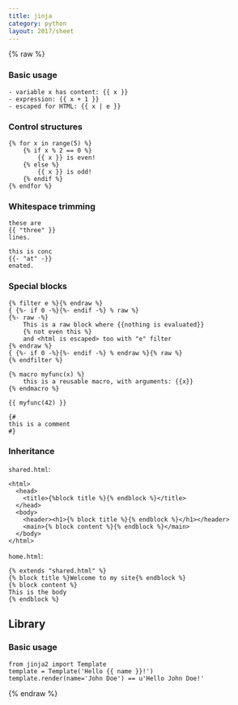 ```yaml
---
title: jinja
category: python
layout: 2017/sheet
---
```


{% raw %}
### Basic usage

```
- variable x has content: {{ x }}
- expression: {{ x + 1 }}
- escaped for HTML: {{ x | e }}
```

### Control structures
```
{% for x in range(5) %}
    {% if x % 2 == 0 %}
        {{ x }} is even!
    {% else %}
        {{ x }} is odd!
    {% endif %}
{% endfor %}
```

### Whitespace trimming

```
these are
{{ "three" }}
lines.

this is conc
{{- "at" -}}
enated.
```

### Special blocks
```
{% filter e %}{% endraw %}
{ {%- if 0 -%}{%- endif -%} % raw %}
{%- raw -%}
    This is a raw block where {{nothing is evaluated}}
    {% not even this %}
    and <html is escaped> too with "e" filter
{% endraw %}
{ {%- if 0 -%}{%- endif -%} % endraw %}{% raw %}
{% endfilter %}

{% macro myfunc(x) %}
    this is a reusable macro, with arguments: {{x}}
{% endmacro %}

{{ myfunc(42) }}

{#
this is a comment
#}
```


### Inheritance
`shared.html`:
```
<html>
  <head>
    <title>{%block title %}{% endblock %}</title>
  </head>
  <body>
    <header><h1>{% block title %}{% endblock %}</h1></header>
    <main>{% block content %}{% endblock %}</main>
  </body>
</html>
```

`home.html`:
```
{% extends "shared.html" %}
{% block title %}Welcome to my site{% endblock %}
{% block content %}
This is the body
{% endblock %}
```

## Library
### Basic usage
```
from jinja2 import Template
template = Template('Hello {{ name }}!')
template.render(name='John Doe') == u'Hello John Doe!'
```


{% endraw %}
